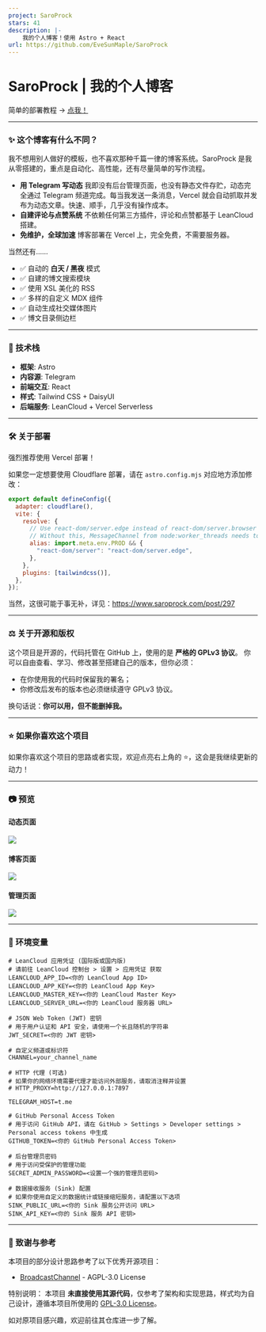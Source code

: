 ```yaml
---
project: SaroProck
stars: 41
description: |-
    我的个人博客！使用 Astro + React
url: https://github.com/EveSunMaple/SaroProck
---
```


# SaroProck | 我的个人博客

简单的部署教程 -> [点我！](https://saro.pub/build-saroprock)

---

### ✨ 这个博客有什么不同？

我不想用别人做好的模板，也不喜欢那种千篇一律的博客系统。SaroProck 是我从零搭建的，重点是自动化、高性能，还有尽量简单的写作流程。

- **用 Telegram 写动态**
  我即没有后台管理页面，也没有静态文件存贮，动态完全通过 Telegram 频道完成。每当我发送一条消息，Vercel 就会自动抓取并发布为动态文章。快速、顺手，几乎没有操作成本。
- **自建评论与点赞系统**
  不依赖任何第三方插件，评论和点赞都基于 LeanCloud 搭建。
- **免维护，全球加速**
  博客部署在 Vercel 上，完全免费，不需要服务器。

当然还有……

- ✅ 自动的 **白天 / 黑夜** 模式
- ✅ 自建的博文搜索模块
- ✅ 使用 XSL 美化的 RSS
- ✅ 多样的自定义 MDX 组件
- ✅ 自动生成社交媒体图片
- ✅ 博文目录侧边栏

---

### 🚀 技术栈

- **框架**: Astro
- **内容源**: Telegram
- **前端交互**: React
- **样式**: Tailwind CSS + DaisyUI
- **后端服务**: LeanCloud + Vercel Serverless

---

### 🛠️ 关于部署

强烈推荐使用 Vercel 部署！

如果您一定想要使用 Cloudflare 部署，请在 `astro.config.mjs` 对应地方添加修改：

```js
export default defineConfig({
  adapter: cloudflare(),
  vite: {
    resolve: {
      // Use react-dom/server.edge instead of react-dom/server.browser for React 19.
      // Without this, MessageChannel from node:worker_threads needs to be polyfilled.
      alias: import.meta.env.PROD && {
        "react-dom/server": "react-dom/server.edge",
      },
    },
    plugins: [tailwindcss()],
  },
});
```

当然，这很可能于事无补，详见：https://www.saroprock.com/post/297

---

### ⚖️ 关于开源和版权

这个项目是开源的，代码托管在 GitHub 上，使用的是 **严格的 GPLv3 协议**。
你可以自由查看、学习、修改甚至搭建自己的版本，但你必须：

- 在你使用我的代码时保留我的署名；
- 你修改后发布的版本也必须继续遵守 GPLv3 协议。

换句话说：**你可以用，但不能删掉我。**

---

### ⭐ 如果你喜欢这个项目

如果你喜欢这个项目的思路或者实现，欢迎点亮右上角的 ⭐，这会是我继续更新的动力！

---

### 📷 预览

#### 动态页面

![](/docs/img/post-page.webp)

#### 博客页面

![](/docs/img/blog-page.webp)

#### 管理页面

![](/docs/img/admin-page.webp)

---

### 🔧 环境变量

```dotenv
# LeanCloud 应用凭证 (国际版或国内版)
# 请前往 LeanCloud 控制台 > 设置 > 应用凭证 获取
LEANCLOUD_APP_ID=<你的 LeanCloud App ID>
LEANCLOUD_APP_KEY=<你的 LeanCloud App Key>
LEANCLOUD_MASTER_KEY=<你的 LeanCloud Master Key>
LEANCLOUD_SERVER_URL=<你的 LeanCloud 服务器 URL>

# JSON Web Token (JWT) 密钥
# 用于用户认证和 API 安全，请使用一个长且随机的字符串
JWT_SECRET=<你的 JWT 密钥>

# 自定义频道或标识符
CHANNEL=your_channel_name

# HTTP 代理 (可选)
# 如果你的网络环境需要代理才能访问外部服务，请取消注释并设置
# HTTP_PROXY=http://127.0.0.1:7897

TELEGRAM_HOST=t.me

# GitHub Personal Access Token
# 用于访问 GitHub API，请在 GitHub > Settings > Developer settings > Personal access tokens 中生成
GITHUB_TOKEN=<你的 GitHub Personal Access Token>

# 后台管理员密码
# 用于访问受保护的管理功能
SECRET_ADMIN_PASSWORD=<设置一个强的管理员密码>

# 数据接收服务 (Sink) 配置
# 如果你使用自定义的数据统计或链接缩短服务，请配置以下选项
SINK_PUBLIC_URL=<你的 Sink 服务公开访问 URL>
SINK_API_KEY=<你的 Sink 服务 API 密钥>
```

---

### 🎉 致谢与参考

本项目的部分设计思路参考了以下优秀开源项目：

- [BroadcastChannel](https://github.com/ccbikai/BroadcastChannel) - AGPL-3.0 License

特别说明：
本项目 **未直接使用其源代码**，仅参考了架构和实现思路，样式均为自己设计，遵循本项目所使用的 [GPL-3.0 License](./LICENSE)。

如对原项目感兴趣，欢迎前往其仓库进一步了解。

